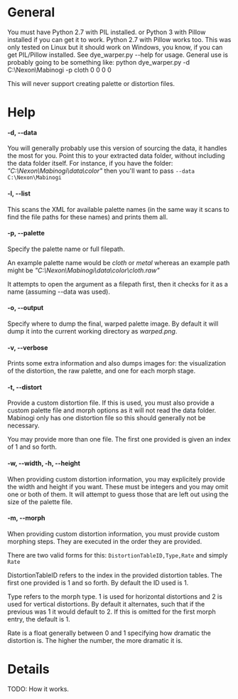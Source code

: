 # General #
You must have Python 2.7 with PIL installed.
or Python 3 with Pillow installed if you can get it to work.
Python 2.7 with Pillow works too.
This was only tested on Linux but it should work on Windows,
you know, if you can get PIL/Pillow installed.
See dye_warper.py --help for usage.
General use is probably going to be something like:
 python dye_warper.py -d C:\Nexon\Mabinogi -p cloth 0 0 0 0

This will never support creating palette or distortion files.

# Help #
#### -d, --data ####
You will generally probably use this version of sourcing the data, it handles the most for you. Point this to your extracted data folder, without including the data folder itself. For instance, if you have the folder: _"C:\Nexon\Mabinogi\data\color"_ then you'll want to pass `--data C:\Nexon\Mabinogi`

#### -l, --list ####
This scans the XML for available palette names (in the same way it scans to find the file paths for these names) and prints them all.

#### -p, --palette ####
Specify the palette name or full filepath.

An example palette name would be _cloth_ or _metal_ whereas an example path might be _"C:\Nexon\Mabinogi\data\color\cloth.raw"_

It attempts to open the argument as a filepath first, then it checks for it as a name (assuming --data was used).

#### -o, --output ####
Specify where to dump the final, warped palette image. By default it will dump it into the current working directory as _warped.png_.

#### -v, --verbose ####
Prints some extra information and also dumps images for: the visualization of the distortion, the raw palette, and one for each morph stage.

#### -t, --distort ###
Provide a custom distortion file. If this is used, you must also provide a custom palette file and morph options as it will not read the data folder. Mabinogi only has one distortion file so this should generally not be necessary.

You may provide more than one file. The first one provided is given an index of 1 and so forth.

#### -w, --width, -h, --height ####
When providing custom distortion information, you may explicitely provide the width and height if you want. These must be integers and you may omit one or both of them. It will attempt to guess those that are left out using the size of the palette file.

#### -m, --morph ####
When providing custom distortion information, you must provide custom morphing steps. They are executed in the order they are provided.

There are two valid forms for this: `DistortionTableID,Type,Rate` and simply `Rate`

DistortionTableID refers to the index in the provided distortion tables. The first one provided is 1 and so forth. By default the ID used is 1.

Type refers to the morph type. 1 is used for horizontal distortions and 2 is used for vertical distortions. By default it alternates, such that if the previous was 1 it would default to 2. If this is omitted for the first morph entry, the default is 1.

Rate is a float generally between 0 and 1 specifying how dramatic the distortion is. The higher the number, the more dramatic it is.

# Details #
TODO: How it works.
